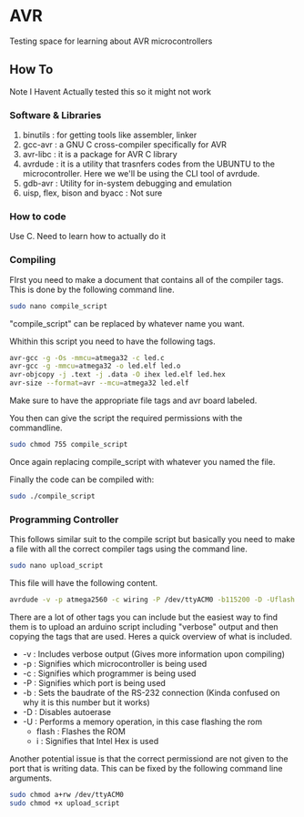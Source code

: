 # AVR
Testing space for learning about AVR microcontrollers

## How To
Note I Havent Actually tested this so it might not work
### Software & Libraries
1. binutils : for getting tools like assembler, linker
2. gcc-avr : a GNU C cross-compiler specifically for AVR
3. avr-libc : it is a package for AVR C library
4. avrdude : it is a utility that trasnfers codes from the UBUNTU to the microcontroller. Here we we'll be using the CLI tool of avrdude.
5. gdb-avr : Utility for in-system debugging and emulation
5. uisp, flex, bison and byacc : Not sure

### How to code
Use C. Need to learn how to actually do it

### Compiling
FIrst you need to make a document that contains all of the compiler tags. This is done by the following command line.
```bash
sudo nano compile_script
```

"compile_script" can be replaced by whatever name you want.

Whithin this script you need to have the following tags.
```bash
avr-gcc -g -Os -mmcu=atmega32 -c led.c
avr-gcc -g -mmcu=atmega32 -o led.elf led.o
avr-objcopy -j .text -j .data -O ihex led.elf led.hex
avr-size --format=avr --mcu=atmega32 led.elf 
```

Make sure to have the appropriate file tags and avr board labeled.

You then can give the script the required permissions with the commandline.
```bash
sudo chmod 755 compile_script
```

Once again replacing compile_script with whatever you named the file.

Finally the code can be compiled with:
```bash
sudo ./compile_script
```

### Programming Controller
This follows similar suit to the compile script but basically you need to make a file with all the correct compiler tags using the command line.
```bash
sudo nano upload_script
```

This file will have the following content.
```bash
avrdude -v -p atmega2560 -c wiring -P /dev/ttyACM0 -b115200 -D -Uflash:w:led.hex:i
```
There are a lot of other tags you can include but the easiest way to find them is to upload an arduino script including "verbose" output and then copying the tags that are used. Heres a quick overview of what is included.
* -v : Includes verbose output (Gives more information upon compiling)
* -p : Signifies which microcontroller is being used
* -c : Signifies which programmer is being used
* -P : Signifies which port is being used
* -b : Sets the baudrate of the RS-232 connection (Kinda confused on why it is this number but it works)
* -D : Disables autoerase
* -U : Performs a memory operation, in this case flashing the rom
  * flash : Flashes the ROM
  * i : Signifies that Intel Hex is used

Another potential issue is that the correct permissiond are not given to the port that is writing data. This can be fixed by the following command line arguments.

```bash 
sudo chmod a+rw /dev/ttyACM0
sudo chmod +x upload_script
```
